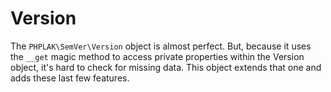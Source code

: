 # Version
The `PHPLAK\SemVer\Version` object is almost perfect.  But, because it uses 
the `__get` magic method to access private properties within the Version 
object, it's hard to check for missing data.  This object extends that one 
and adds these last few features.
